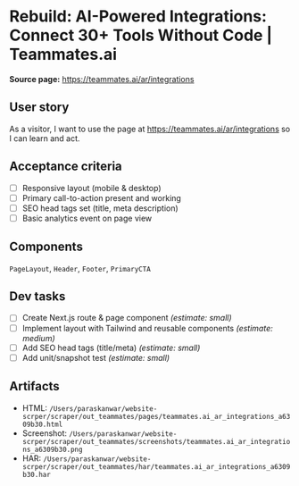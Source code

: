 # Rebuild: AI-Powered Integrations: Connect 30+ Tools Without Code | Teammates.ai

**Source page:** https://teammates.ai/ar/integrations

## User story
As a visitor, I want to use the page at https://teammates.ai/ar/integrations so I can learn and act.

## Acceptance criteria
- [ ] Responsive layout (mobile & desktop)
- [ ] Primary call-to-action present and working
- [ ] SEO head tags set (title, meta description)
- [ ] Basic analytics event on page view

## Components
`PageLayout`, `Header`, `Footer`, `PrimaryCTA`

## Dev tasks
- [ ] Create Next.js route & page component _(estimate: small)_
- [ ] Implement layout with Tailwind and reusable components _(estimate: medium)_
- [ ] Add SEO head tags (title/meta) _(estimate: small)_
- [ ] Add unit/snapshot test _(estimate: small)_

## Artifacts
- HTML: `/Users/paraskanwar/website-scrper/scraper/out_teammates/pages/teammates.ai_ar_integrations_a6309b30.html`
- Screenshot: `/Users/paraskanwar/website-scrper/scraper/out_teammates/screenshots/teammates.ai_ar_integrations_a6309b30.png`
- HAR: `/Users/paraskanwar/website-scrper/scraper/out_teammates/har/teammates.ai_ar_integrations_a6309b30.har`
